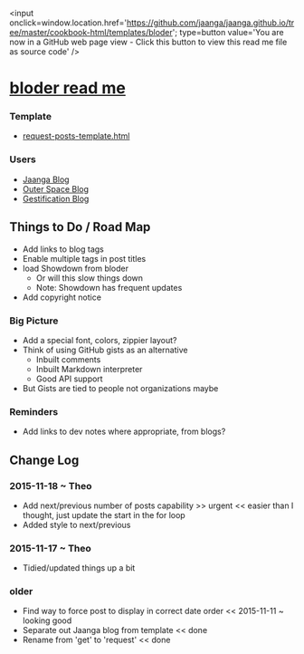 
<span style=display:none; >[You are now in a GitHub source code view - click this link to view this read me file as a web page]( http://jaanga.github.io/cookbook-html/templates/bloder/ "View file as a web page." ) </span>
<input onclick=window.location.href='https://github.com/jaanga/jaanga.github.io/tree/master/cookbook-html/templates/bloder'; type=button  value='You are now in a GitHub web page view - Click this button to view this read me file as source code' />

[bloder read me]( index.html )
==

### Template

* [request-posts-template.html]( request-posts-template.html )

### Users

* [Jaanga Blog]( http://jaanga.github.io/request-jaanga-blog-posts.html )
* [Outer Space Blog]( http://jaanga.github.io/outer-space/get-posts.html )
* [Gestification Blog]( http://jaanga.github.io/gestification-r2/request-gestification-blog-posts.html )


## Things to Do / Road Map

* Add links to blog tags
* Enable multiple tags in post titles
* load Showdown from bloder
	* Or will this slow things down
	* Note: Showdown has frequent updates
* Add copyright notice

### Big Picture

* Add a special font, colors, zippier layout?
* Think of using GitHub gists as an alternative
	* Inbuilt comments
	* Inbuilt Markdown interpreter
	* Good API support
* But Gists are tied to people not organizations maybe

### Reminders

* Add links to dev notes where appropriate, from blogs?



## Change Log

### 2015-11-18 ~ Theo

* Add next/previous number of posts capability >> urgent << easier than I thought, just update the start in the for loop
* Added style to next/previous

### 2015-11-17 ~ Theo

* Tidied/updated things up a bit


### older

* Find way to force post to display in correct date order << 2015-11-11 ~ looking good
* Separate out Jaanga blog from template << done
* Rename from 'get' to 'request' << done